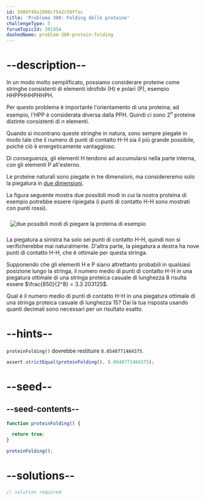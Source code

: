 ```yaml
---
id: 5900f49a1000cf542c50ffac
title: 'Problema 300: Folding delle proteine'
challengeType: 5
forumTopicId: 301954
dashedName: problem-300-protein-folding
---
```


# --description--

In un modo molto semplificato, possiamo considerare proteine come stringhe consistenti di elementi idrofobi (H) e polari (P), esempio HHPPHHHPHHPH.

Per questo problema è importante l'orientamento di una proteina; ad esempio, l'HPP è considerata diversa dalla PPH. Quindi ci sono $2^n$ proteine distinte consistenti di $n$ elementi.

Quando si incontrano queste stringhe in natura, sono sempre piegate in modo tale che il numero di punti di contatto H-H sia il più grande possibile, poiché ciò è energeticamente vantaggioso.

Di conseguenza, gli elementi H tendono ad accumularsi nella parte interna, con gli elementi P all'esterno.

Le proteine naturali sono piegate in tre dimensioni, ma considereremo solo la piegatura in <u>due dimensioni</u>.

La figura seguente mostra due possibili modi in cui la nostra proteina di esempio potrebbe essere ripiegata (i punti di contatto H-H sono mostrati con punti rossi).

<img class="img-responsive center-block" alt="due possibili modi di piegare la proteina di esempio" src="https://cdn.freecodecamp.org/curriculum/project-euler/protein-folding.gif" style="background-color: white; padding: 10px;" />

La piegatura a sinistra ha solo sei punti di contatto H-H, quindi non si verificherebbe mai naturalmente. D'altra parte, la piegatura a destra ha nove punti di contatto H-H, che è ottimale per questa stringa.

Supponendo che gli elementi H e P siano altrettanto probabili in qualsiasi posizione lungo la stringa, il numero medio di punti di contatto H-H in una piegatura ottimale di una stringa proteica casuale di lunghezza 8 risulta essere $\frac{850}{2^8} = 3.3 203125$.

Qual è il numero medio di punti di contatto H-H in una piegatura ottimale di una stringa proteica casuale di lunghezza 15? Dai la tua risposta usando quanti decimali sono necessari per un risultato esatto.

# --hints--

`proteinFolding()` dovrebbe restituire `8.0540771484375`.

```js
assert.strictEqual(proteinFolding(), 8.0540771484375);
```

# --seed--

## --seed-contents--

```js
function proteinFolding() {

  return true;
}

proteinFolding();
```

# --solutions--

```js
// solution required
```
